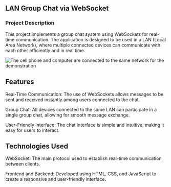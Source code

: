 
<h2>LAN Group Chat via WebSocket</h2>

<h3>Project Description</h3>

<p>This project implements a group chat system using WebSockets for real-time communication. The application is designed to be used in a LAN (Local Area Network), where multiple connected devices can communicate with each other efficiently and in real time.</p>

![The cell phone and computer are connected to the same network for the demonstration](https://github.com/user-attachments/assets/410da938-fd51-4981-96af-5607749b5b86)

<h2>Features</h2>

<p>Real-Time Communication: The use of WebSockets allows messages to be sent and received instantly among users connected to the chat.</p>
<p>Group Chat: All devices connected to the same LAN can participate in a single group chat, allowing for smooth message exchange.</p>
<p>User-Friendly Interface: The chat interface is simple and intuitive, making it easy for users to interact.</p>

<h2>Technologies Used</h2>

<p>WebSocket: The main protocol used to establish real-time communication between clients.</p>
<p>Frontend and Backend: Developed using HTML, CSS, and JavaScript to create a responsive and user-friendly interface.</p>
